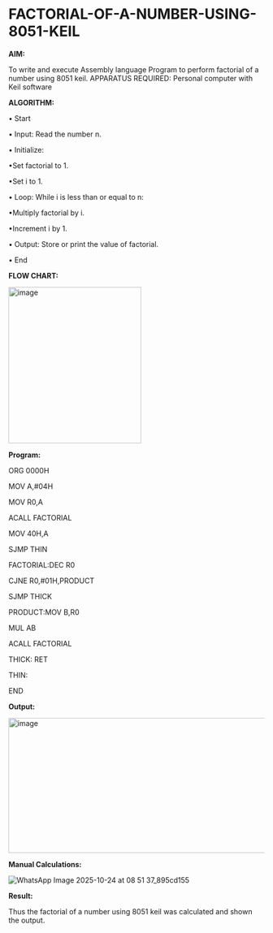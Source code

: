 # FACTORIAL-OF-A-NUMBER-USING-8051-KEIL


**AIM:**

To write and execute Assembly language Program to perform factorial of a number using 8051 keil.
APPARATUS REQUIRED: Personal computer with Keil software


**ALGORITHM:**

• Start  

• Input: Read the number n.  

• Initialize:  

•Set factorial to 1.  

•Set i to 1.  

• Loop: While i is less than or equal to n:  

•Multiply factorial by i.  

•Increment i by 1.  

• Output: Store or print the value of factorial.  

• End


**FLOW CHART:**

<img width="261" height="308" alt="image" src="https://github.com/user-attachments/assets/bffe89f6-3ba9-4294-b817-8b545f680e66" />


**Program:**

ORG 0000H   

MOV A,#04H  

MOV R0,A  

ACALL FACTORIAL  

MOV 40H,A  

SJMP THIN  

FACTORIAL:DEC R0  

CJNE R0,#01H,PRODUCT  

SJMP THICK   

PRODUCT:MOV B,R0  

MUL AB  

ACALL FACTORIAL  

THICK: RET  

THIN:  

END


**Output:**  

<img width="952" height="266" alt="image" src="https://github.com/user-attachments/assets/98790797-6122-459a-acac-e98edd8ef335" />


**Manual Calculations:**  

![WhatsApp Image 2025-10-24 at 08 51 37_895cd155](https://github.com/user-attachments/assets/76c4d9fd-7be6-4fee-824b-950bbd665a8b)


**Result:**

Thus the factorial of a number using 8051 keil was calculated and shown the output.
